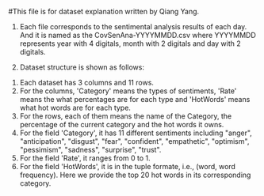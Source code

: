 #This file is for dataset explanation written by Qiang Yang.
1. Each file corresponds to the sentimental analysis results of each day. And it is named as the CovSenAna-YYYYMMDD.csv where YYYYMMDD represents year with 4 digitals, month with 2 digitals and day with 2 digitals.

2. Dataset structure is shown as follows:
1) Each dataset has 3 columns and 11 rows. 
2) For the columns, 'Category' means the types of sentiments, 'Rate' means the what percentages are for each type and 'HotWords' means what hot words are for each type. 
3) For the rows, each of them means the name of the Category, the percentage of the current category and the hot words it owns.
4) For the field 'Category', it has 11 different sentiments including "anger", "anticipation", "disgust", "fear", "confident", "empathetic", "optimism", "pessimism", "sadness", "surprise", "trust".
5) For the field 'Rate', it ranges from 0 to 1.
6) For the field 'HotWords', it is in the tuple formate, i.e., (word, word frequency). Here we provide the top 20 hot words in its corresponding category.
